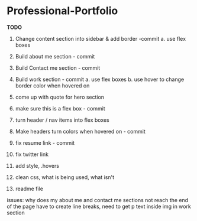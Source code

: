 # Professional-Portfolio

**TODO**

1. Change content section into sidebar & add border -commit
    a. use flex boxes
2. Build about me section - commit
3. Build Contact me section - commit


4. Build work section - commit
    a. use flex boxes
    b. use hover to change border color when hovered on 
5. come up with quote for hero section
6. make sure this is a flex box - commit
7. turn header / nav items into flex boxes
8. Make headers turn colors when hovered on - commit
9. fix resume link - commit
10. fix twitter link
11. add style, .hovers
12. clean css, what is being used, what isn't
13. readme file 

issues:
    why does my about me and contact me sections not reach the end of the page
        have to create line breaks,
    need to get p text inside img in work section
